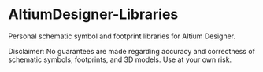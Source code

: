 # AltiumDesigner-Libraries
Personal schematic symbol and footprint libraries for Altium Designer.

Disclaimer: No guarantees are made regarding accuracy and correctness of schematic symbols, footprints, and 3D models. Use at your own risk.
